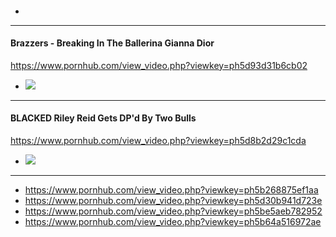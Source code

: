 #### 

- ![]()
---
#### Brazzers - Breaking In The Ballerina Gianna Dior
https://www.pornhub.com/view_video.php?viewkey=ph5d93d31b6cb02
- ![](https://ci.phncdn.com/videos/201910/01/252157312/original/(m=q-W-P5UbeafTGgaaaa)(mh=o1iric9sqOffC-Zm)0.jpg)
---
#### BLACKED Riley Reid Gets DP'd By Two Bulls
https://www.pornhub.com/view_video.php?viewkey=ph5d8b2d29c1cda
- ![](https://ci.phncdn.com/videos/201909/25/250700391/thumbs_10/(m=eafTGgaaaa)(mh=-e4byE3tk-wvzsMt)11.jpg)
---
- https://www.pornhub.com/view_video.php?viewkey=ph5b268875ef1aa
- https://www.pornhub.com/view_video.php?viewkey=ph5d30b941d723e
- https://www.pornhub.com/view_video.php?viewkey=ph5be5aeb782952
- https://www.pornhub.com/view_video.php?viewkey=ph5b64a516972ae

